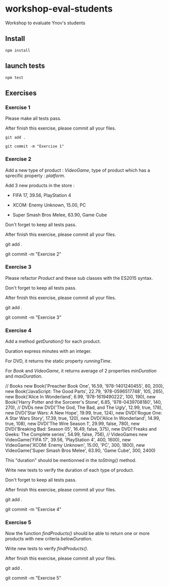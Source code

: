 # workshop-eval-students

Workshop to evaluate Ynov's students

## Install

	npm install

## launch tests

	npm test

## Exercises

### Exercise 1

Please make all tests pass.

After finish this exercise, please commit all your files.

	git add .

	git commit -m "Exercise 1"

### Exercise 2

Add a new type of product : *VideoGame*, type of product which has a sprecific property : *platform*.

Add 3 new products in the store :

- FIFA 17, 39.56, PlayStation 4

- XCOM: Enemy Unknown, 15.00, PC

- Super Smash Bros Melee, 63.90, Game Cube

Don't forget to keep all tests pass.

After finish this exercise, please commit all your files.

  git add .

  git commit -m "Exercise 2"

### Exercise 3

Please refactor *Product* and these sub classes with the ES2015 syntax.

Don't forget to keep all tests pass.

After finish this exercise, please commit all your files.

  git add .

  git commit -m "Exercise 3"

### Exercise 4

Add a method *getDuration()* for each product.

Duration express minutes with an integer.

For DVD, it returns the static property *runningTime*.

For *Book* and *VideoGame*, it returns average of 2 properties *minDuration* and *maxDuration*.

  // Books
  new Book('Preacher Book One', 16.59, '978-1401240455', 80, 200),
  new Book('JavaScript: The Good Parts', 22.79, '978-0596517748', 105, 265),
  new Book('Alice In Wonderland', 6.99, '978-1619490222', 100, 190),
  new Book('Harry Potter and the Sorcerer\'s Stone', 6.85, '978-0439708180', 140, 270),
  // DVDs
  new DVD('The God, The Bad, and The Ugly', 12.99, true, 178),
  new DVD('Star Wars: A New Hope', 19.99, true, 124),
  new DVD('Rogue One: A Star Wars Story', 17.39, true, 120),
  new DVD('Alice In Wonderland', 14.99, true, 108),
  new DVD('The Wire Season 1', 29.99, false, 780),
  new DVD('Breaking Bad: Season 05', 16.49, false, 375),
  new DVD('Freaks and Geeks: The Complete series', 54.99, false, 756),
  // VideoGames
  new VideoGame('FIFA 17', 39.56, 'PlayStation 4', 400, 1600),
  new VideoGame('XCOM: Enemy Unknown', 15.00, 'PC', 300, 1800),
  new VideoGame('Super Smash Bros Melee', 63.90, 'Game Cube', 300, 2400)

This "duration" should be mentionned in the *toString()* method.

Write new tests to verify the duration of each type of product.

Don't forget to keep all tests pass.

After finish this exercise, please commit all your files.

  git add .

  git commit -m "Exercise 4"

### Exercise 5

Now the function *findProducts()* should be able to return one or more products with new criteria *belowDuration*.

Write new tests to verify *findProducts()*.

After finish this exercise, please commit all your files.

  git add .

  git commit -m "Exercise 5"
